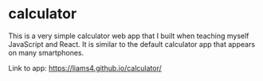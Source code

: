 # calculator
This is a very simple calculator web app that I built when teaching myself JavaScript and React. It is similar to the default calculator app that appears on many smartphones.

Link to app: https://liams4.github.io/calculator/